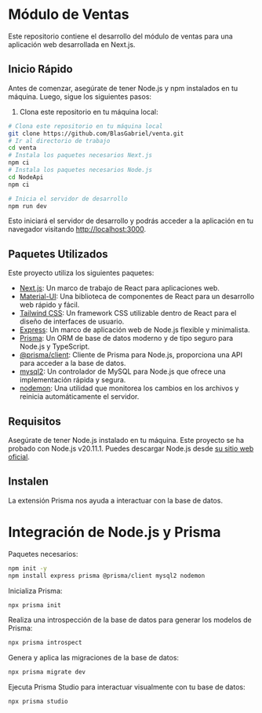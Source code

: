 # Módulo de Ventas

Este repositorio contiene el desarrollo del módulo de ventas para una aplicación web desarrollada en Next.js.

## Inicio Rápido

Antes de comenzar, asegúrate de tener Node.js y npm instalados en tu máquina. Luego, sigue los siguientes pasos:

1. Clona este repositorio en tu máquina local:

```bash
# Clona este repositorio en tu máquina local
git clone https://github.com/BlasGabriel/venta.git
# Ir al directorio de trabajo
cd venta
# Instala los paquetes necesarios Next.js
npm ci
# Instala los paquetes necesarios Node.js
cd NodeApi
npm ci

# Inicia el servidor de desarrollo
npm run dev
```
Esto iniciará el servidor de desarrollo y podrás acceder a la aplicación en tu navegador visitando [http://localhost:3000](http://localhost:3000).

## Paquetes Utilizados

Este proyecto utiliza los siguientes paquetes:

- [Next.js](https://nextjs.org/): Un marco de trabajo de React para aplicaciones web.
- [Material-UI](https://mui.com/): Una biblioteca de componentes de React para un desarrollo web rápido y fácil.
- [Tailwind CSS](https://tailwindcss.com/): Un framework CSS utilizable dentro de React para el diseño de interfaces de usuario.
- [Express](https://expressjs.com/): Un marco de aplicación web de Node.js flexible y minimalista.
- [Prisma](https://www.prisma.io/): Un ORM de base de datos moderno y de tipo seguro para Node.js y TypeScript.
- [@prisma/client](https://www.prisma.io/docs/concepts/components/prisma-client): Cliente de Prisma para Node.js, proporciona una API para acceder a la base de datos.
- [mysql2](https://www.npmjs.com/package/mysql2): Un controlador de MySQL para Node.js que ofrece una implementación rápida y segura.
- [nodemon](https://nodemon.io/): Una utilidad que monitorea los cambios en los archivos y reinicia automáticamente el servidor.


## Requisitos

Asegúrate de tener Node.js instalado en tu máquina. Este proyecto se ha probado con Node.js v20.11.1. Puedes descargar Node.js desde [su sitio web oficial](https://nodejs.org/en).
## Instalen
La extensión Prisma nos ayuda a interactuar con la base de datos.

# Integración de Node.js y Prisma

Paquetes necesarios:

```bash
npm init -y
npm install express prisma @prisma/client mysql2 nodemon
```
Inicializa Prisma:

```bash
npx prisma init
```

Realiza una introspección de la base de datos para generar los modelos de Prisma:

```bash
npx prisma introspect
```

Genera y aplica las migraciones de la base de datos:

```bash
npx prisma migrate dev
```

Ejecuta Prisma Studio para interactuar visualmente con tu base de datos:

```bash
npx prisma studio
```

